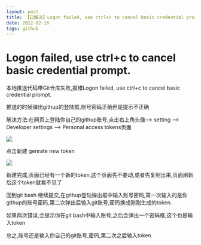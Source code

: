```yaml
---
layout: post
title: 【已解决】Logon failed, use ctrl+c to cancel basic credential prompt
date: 2022-02-16
tags: github
---  
```

# Logon failed, use ctrl+c to cancel basic credential prompt.

本地推送代码带Git仓库失败,报错Logon failed, use ctrl+c to cancel basic credential prompt.

推送的时候弹出githup的登陆框,账号密码正确但是提示不正确

解决方法:在网页上登陆你自己的githup账号,点击右上角头像-->  setting --> Developer settings --> Personal access tokens页面

![](https://jacky-wangjj.github.io/images/blog/env/github/qunar-push.png#pic_center)

点击新建 genrate new token

![](https://jacky-wangjj.github.io/images/blog/env/github/push-token.png#pic_center)

新建完成,页面已经有一个新的token,这个页面先不要动,或者先复制出来,页面刷新后这个token就看不见了

回到git bash 继续提交,在githup登陆弹出框中输入账号密码,第一次输入的是你githup的账号密码,第二次弹出后输入git账号,密码换成刚刚生成的token.

如果两次错误,会提示你在git bash中输入账号,之后会弹出一个密码框,这个也是输入token

总之,账号还是输入你自己的git账号,密码,第二次之后输入token